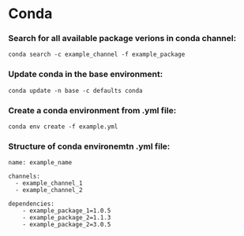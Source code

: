 # Conda
### Search for all available package verions in conda channel:
```
conda search -c example_channel -f example_package
```   
### Update conda in the base environment:
```
conda update -n base -c defaults conda
```
### Create a conda environment from .yml file:
```
conda env create -f example.yml
```
### Structure of conda environemtn .yml file:
```
name: example_name

channels:
  - example_channel_1
  - example_channel_2

dependencies:
    - example_package_1=1.0.5
    - example_package_2=1.1.3
    - example_package_2=3.0.5
``` 
